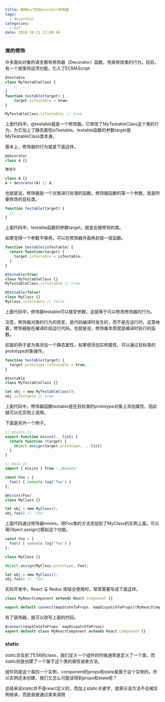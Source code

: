 ```yaml
---
title: 聊聊es7的decorator修饰器
tags:
  - decorator
categories:
  - es7
date: 2018-10-21 21:08:46
---
```


### 类的修饰

许多面向对象的语言都有修饰器（Decorator）函数，用来修改类的行为。目前，有一个提案将这项功能，引入了ECMAScript

```javascript
@testable
class MyTestableClass {
    // ...
}
function testable(target) {
    target.isTestable = true;
}

MyTestableClass.isTestable; // true
```

上面代码中，@testable就是一个修饰器。它修改了MyTestableClass这个类的行为，为它加上了静态属性isTestable。testable函数的参数target是MyTestableClass类本身。

基本上，修饰器的行为就是下面这样。

```javascript
@decorator
class A {}

等同于

class A {}
A = decorator(A) || A;
```

也就是说，修饰器是一个对类进行处理的函数。修饰器函数的第一个参数，就是所要修饰的目标类。

```javascript
function testable(target) {
  // ...
}
```

上面代码中，testable函数的参数target，就是会被修饰的类。

如果觉得一个参数不够用，可以在修饰器外面再封装一层函数。

```javascript
function testable(isTestable) {
  return function(target) {
    target.isTestable = isTestable;
  }
}

@testable(true)
class MyTestableClass {}
MyTestableClass.isTestable // true

@testable(false)
class MyClass {}
MyClass.isTestable // false
```

上面代码中，修饰器testable可以接受参数，这就等于可以修改修饰器的行为。

注意，修饰器对类的行为的改变，是代码编译时发生的，而不是在运行时。这意味着，修饰器能在编译阶段运行代码。也就是说，修饰器本质就是编译时执行的函数。

前面的例子是为类添加一个静态属性，如果想添加实例属性，可以通过目标类的prototype对象操作。

```javascript
function testable(target) {
  target.prototype.isTestable = true;
}

@testable
class MyTestableClass {}

let obj = new MyTestableClass();
obj.isTestable // true
```

上面代码中，修饰器函数testable是在目标类的prototype对象上添加属性，因此就可以在实例上调用。

下面是另外一个例子。

```javascript
// mixins.js
export function mixins(...list) {
  return function (target) {
    Object.assign(target.prototype, ...list)
  }
}

// main.js
import { mixins } from './mixins'

const Foo = {
  foo() { console.log('foo') }
};

@mixins(Foo)
class MyClass {}

let obj = new MyClass();
obj.foo() // 'foo'
```

上面代码通过修饰器mixins，把Foo类的方法添加到了MyClass的实例上面。可以用Object.assign()模拟这个功能。

```javascript
const Foo = {
  foo() { console.log('foo') }
};

class MyClass {}

Object.assign(MyClass.prototype, Foo);

let obj = new MyClass();
obj.foo() // 'foo'
```

实际开发中，React 与 Redux 库结合使用时，常常需要写成下面这样。

```javascript
class MyReactComponent extends React.Component {}

export default connect(mapStateToProps, mapDispatchToProps)(MyReactComponent);
```

有了装饰器，就可以改写上面的代码。

```javascript
@connect(mapStateToProps, mapDispatchToProps)
export default class MyReactComponent extends React.Component {}
```

### static

static涉及到了ES6的class，我们定义一个组件的时候通常是定义了一个类，而static则是创建了一个属于这个类的属性或者方法。

组件则是这个类的一个实例，component的props和state是属于这个实例的，所以实例还未创建，我们又怎么可能读得到props和state呢？

总结来说static并不是react定义的，而加上static关键字，就表示该方法不会被实例继承，而是直接通过类来调用